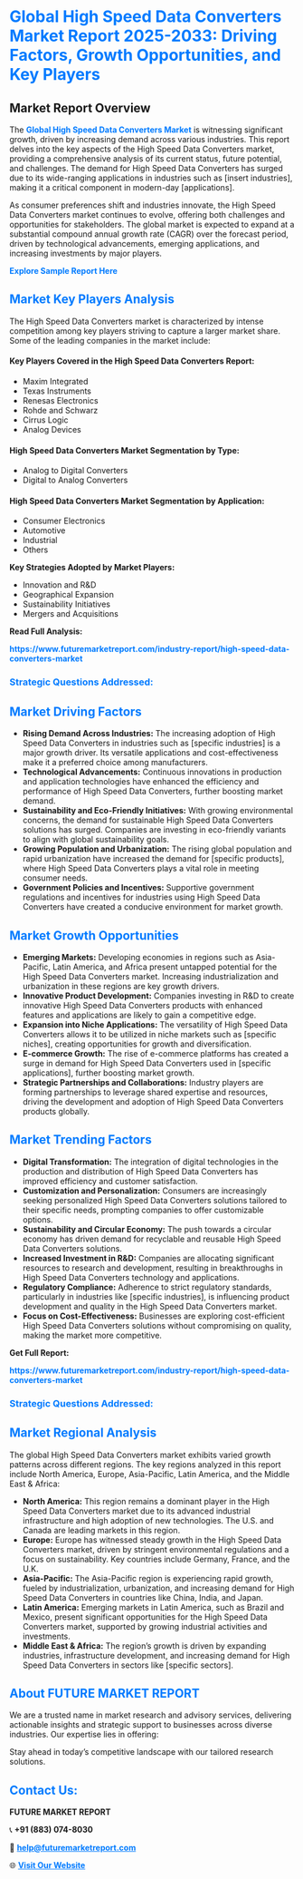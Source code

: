 <h1 style="color: #007BFF;">Global High Speed Data Converters Market Report 2025-2033: Driving Factors, Growth Opportunities, and Key Players</h1>

<section id="overview">
<h2>Market Report Overview</h2>
<p>The <a href="https://www.futuremarketreport.com/industry-report/high-speed-data-converters-market" style="color: #007BFF; text-decoration: none;"><strong>Global High Speed Data Converters Market</strong></a> is witnessing significant growth, driven by increasing demand across various industries. This report delves into the key aspects of the High Speed Data Converters market, providing a comprehensive analysis of its current status, future potential, and challenges. The demand for High Speed Data Converters has surged due to its wide-ranging applications in industries such as [insert industries], making it a critical component in modern-day [applications].</p>
<p>As consumer preferences shift and industries innovate, the High Speed Data Converters market continues to evolve, offering both challenges and opportunities for stakeholders. The global market is expected to expand at a substantial compound annual growth rate (CAGR) over the forecast period, driven by technological advancements, emerging applications, and increasing investments by major players.</p>
</section>

<section id="overview">
<p><a href="https://www.futuremarketreport.com/request-sample/reportId=75814" style="color: #007BFF; text-decoration: none;"><strong>Explore Sample Report Here</strong></a></p>
</section>

<section id="key-players">
<h2 style="color: #007BFF;">Market Key Players Analysis</h2>
<p>The High Speed Data Converters market is characterized by intense competition among key players striving to capture a larger market share. Some of the leading companies in the market include:</p>
<h4>Key Players Covered in the High Speed Data Converters Report:</h4>
<ul><li>Maxim Integrated</li><li>Texas Instruments</li><li>Renesas Electronics</li><li>Rohde and Schwarz</li><li>Cirrus Logic</li><li>Analog Devices</li></ul>
<h4>High Speed Data Converters Market Segmentation by Type:</h4>
<ul><li>Analog to Digital Converters</li><li>Digital to Analog Converters</li></ul>

<h4>High Speed Data Converters Market Segmentation by Application:</h4>
<ul><li>Consumer Electronics</li><li>Automotive</li><li>Industrial</li><li>Others</li></ul>
<p><strong>Key Strategies Adopted by Market Players:</strong></p>
<ul>
<li>Innovation and R&D</li>
<li>Geographical Expansion</li>
<li>Sustainability Initiatives</li>
<li>Mergers and Acquisitions</li>
</ul>
</section>

<section>
<p><strong>Read Full Analysis: </strong></p><a href="https://www.futuremarketreport.com/industry-report/high-speed-data-converters-market" style="color: #007BFF; text-decoration: none;"><strong>https://www.futuremarketreport.com/industry-report/high-speed-data-converters-market</strong></a>
<h3 style="color: #007BFF;">Strategic Questions Addressed:</h3>
</section>

<section id="driving-factors">
<h2 style="color: #007BFF;">Market Driving Factors</h2>
<ul>
<li><strong>Rising Demand Across Industries:</strong> The increasing adoption of High Speed Data Converters in industries such as [specific industries] is a major growth driver. Its versatile applications and cost-effectiveness make it a preferred choice among manufacturers.</li>
<li><strong>Technological Advancements:</strong> Continuous innovations in production and application technologies have enhanced the efficiency and performance of High Speed Data Converters, further boosting market demand.</li>
<li><strong>Sustainability and Eco-Friendly Initiatives:</strong> With growing environmental concerns, the demand for sustainable High Speed Data Converters solutions has surged. Companies are investing in eco-friendly variants to align with global sustainability goals.</li>
<li><strong>Growing Population and Urbanization:</strong> The rising global population and rapid urbanization have increased the demand for [specific products], where High Speed Data Converters plays a vital role in meeting consumer needs.</li>
<li><strong>Government Policies and Incentives:</strong> Supportive government regulations and incentives for industries using High Speed Data Converters have created a conducive environment for market growth.</li>
</ul>
</section>

<section id="growth-opportunities">
<h2 style="color: #007BFF;">Market Growth Opportunities</h2>
<ul>
<li><strong>Emerging Markets:</strong> Developing economies in regions such as Asia-Pacific, Latin America, and Africa present untapped potential for the High Speed Data Converters market. Increasing industrialization and urbanization in these regions are key growth drivers.</li>
<li><strong>Innovative Product Development:</strong> Companies investing in R&D to create innovative High Speed Data Converters products with enhanced features and applications are likely to gain a competitive edge.</li>
<li><strong>Expansion into Niche Applications:</strong> The versatility of High Speed Data Converters allows it to be utilized in niche markets such as [specific niches], creating opportunities for growth and diversification.</li>
<li><strong>E-commerce Growth:</strong> The rise of e-commerce platforms has created a surge in demand for High Speed Data Converters used in [specific applications], further boosting market growth.</li>
<li><strong>Strategic Partnerships and Collaborations:</strong> Industry players are forming partnerships to leverage shared expertise and resources, driving the development and adoption of High Speed Data Converters products globally.</li>
</ul>
</section>

<section id="trending-factors">
<h2 style="color: #007BFF;">Market Trending Factors</h2>
<ul>
<li><strong>Digital Transformation:</strong> The integration of digital technologies in the production and distribution of High Speed Data Converters has improved efficiency and customer satisfaction.</li>
<li><strong>Customization and Personalization:</strong> Consumers are increasingly seeking personalized High Speed Data Converters solutions tailored to their specific needs, prompting companies to offer customizable options.</li>
<li><strong>Sustainability and Circular Economy:</strong> The push towards a circular economy has driven demand for recyclable and reusable High Speed Data Converters solutions.</li>
<li><strong>Increased Investment in R&D:</strong> Companies are allocating significant resources to research and development, resulting in breakthroughs in High Speed Data Converters technology and applications.</li>
<li><strong>Regulatory Compliance:</strong> Adherence to strict regulatory standards, particularly in industries like [specific industries], is influencing product development and quality in the High Speed Data Converters market.</li>
<li><strong>Focus on Cost-Effectiveness:</strong> Businesses are exploring cost-efficient High Speed Data Converters solutions without compromising on quality, making the market more competitive.</li>
</ul>
</section>

<section>
<p><strong>Get Full Report: </strong></p><a href="https://www.futuremarketreport.com/industry-report/high-speed-data-converters-market" style="color: #007BFF; text-decoration: none;"><strong>https://www.futuremarketreport.com/industry-report/high-speed-data-converters-market</strong></a>
<h3 style="color: #007BFF;">Strategic Questions Addressed:</h3>
</section>


<section id="regional-analysis">
<h2 style="color: #007BFF;">Market Regional Analysis</h2>
<p>The global High Speed Data Converters market exhibits varied growth patterns across different regions. The key regions analyzed in this report include North America, Europe, Asia-Pacific, Latin America, and the Middle East & Africa:</p>
<ul>
<li><strong>North America:</strong> This region remains a dominant player in the High Speed Data Converters market due to its advanced industrial infrastructure and high adoption of new technologies. The U.S. and Canada are leading markets in this region.</li>
<li><strong>Europe:</strong> Europe has witnessed steady growth in the High Speed Data Converters market, driven by stringent environmental regulations and a focus on sustainability. Key countries include Germany, France, and the U.K.</li>
<li><strong>Asia-Pacific:</strong> The Asia-Pacific region is experiencing rapid growth, fueled by industrialization, urbanization, and increasing demand for High Speed Data Converters in countries like China, India, and Japan.</li>
<li><strong>Latin America:</strong> Emerging markets in Latin America, such as Brazil and Mexico, present significant opportunities for the High Speed Data Converters market, supported by growing industrial activities and investments.</li>
<li><strong>Middle East & Africa:</strong> The region’s growth is driven by expanding industries, infrastructure development, and increasing demand for High Speed Data Converters in sectors like [specific sectors].</li>
</ul>
</section>

<footer>
<h2 style="color: #007BFF;">About FUTURE MARKET REPORT</h2>
<p>We are a trusted name in market research and advisory services, delivering actionable insights and strategic support to businesses across diverse industries. Our expertise lies in offering:</p>

<p>Stay ahead in today’s competitive landscape with our tailored research solutions.</p>

<h2 style="color: #007BFF;">Contact Us:</h2>
<p><strong>FUTURE MARKET REPORT</strong></p>
<p>📞 <strong>+91 (883) 074-8030</strong></p>
<p>📧 <strong><a href="mailto:help@futuremarketreport.com" style="color: #007BFF;">help@futuremarketreport.com</a></strong></p>
<p>🌐 <strong><a href="https://www.futuremarketreport.com/" style="color: #007BFF;">Visit Our Website</a></strong></p>
</footer>